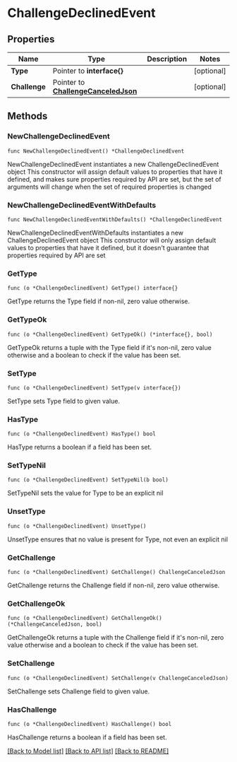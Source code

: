 # ChallengeDeclinedEvent

## Properties

Name | Type | Description | Notes
------------ | ------------- | ------------- | -------------
**Type** | Pointer to **interface{}** |  | [optional] 
**Challenge** | Pointer to [**ChallengeCanceledJson**](ChallengeCanceledJson.md) |  | [optional] 

## Methods

### NewChallengeDeclinedEvent

`func NewChallengeDeclinedEvent() *ChallengeDeclinedEvent`

NewChallengeDeclinedEvent instantiates a new ChallengeDeclinedEvent object
This constructor will assign default values to properties that have it defined,
and makes sure properties required by API are set, but the set of arguments
will change when the set of required properties is changed

### NewChallengeDeclinedEventWithDefaults

`func NewChallengeDeclinedEventWithDefaults() *ChallengeDeclinedEvent`

NewChallengeDeclinedEventWithDefaults instantiates a new ChallengeDeclinedEvent object
This constructor will only assign default values to properties that have it defined,
but it doesn't guarantee that properties required by API are set

### GetType

`func (o *ChallengeDeclinedEvent) GetType() interface{}`

GetType returns the Type field if non-nil, zero value otherwise.

### GetTypeOk

`func (o *ChallengeDeclinedEvent) GetTypeOk() (*interface{}, bool)`

GetTypeOk returns a tuple with the Type field if it's non-nil, zero value otherwise
and a boolean to check if the value has been set.

### SetType

`func (o *ChallengeDeclinedEvent) SetType(v interface{})`

SetType sets Type field to given value.

### HasType

`func (o *ChallengeDeclinedEvent) HasType() bool`

HasType returns a boolean if a field has been set.

### SetTypeNil

`func (o *ChallengeDeclinedEvent) SetTypeNil(b bool)`

 SetTypeNil sets the value for Type to be an explicit nil

### UnsetType
`func (o *ChallengeDeclinedEvent) UnsetType()`

UnsetType ensures that no value is present for Type, not even an explicit nil
### GetChallenge

`func (o *ChallengeDeclinedEvent) GetChallenge() ChallengeCanceledJson`

GetChallenge returns the Challenge field if non-nil, zero value otherwise.

### GetChallengeOk

`func (o *ChallengeDeclinedEvent) GetChallengeOk() (*ChallengeCanceledJson, bool)`

GetChallengeOk returns a tuple with the Challenge field if it's non-nil, zero value otherwise
and a boolean to check if the value has been set.

### SetChallenge

`func (o *ChallengeDeclinedEvent) SetChallenge(v ChallengeCanceledJson)`

SetChallenge sets Challenge field to given value.

### HasChallenge

`func (o *ChallengeDeclinedEvent) HasChallenge() bool`

HasChallenge returns a boolean if a field has been set.


[[Back to Model list]](../README.md#documentation-for-models) [[Back to API list]](../README.md#documentation-for-api-endpoints) [[Back to README]](../README.md)


